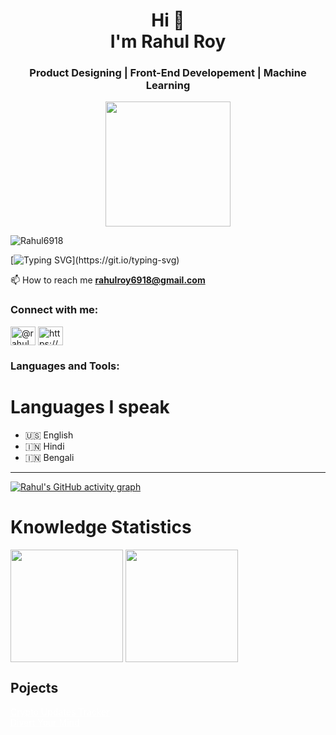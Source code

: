 <h1 align="center">Hi 👋 <br> I'm Rahul Roy</h1>
<h3 align="center">Product Designing | Front-End Developement | Machine Learning</h3>

<p align="center"> <img src="https://raw.githubusercontent.com/Rick-mad-lab/Rick-mad-lab/f0993423ef8e286609b28ce76622432811bf1c96/working-with-laptop-1751979-0.svg" height="200px"></p>

<p align="left"> <img src="https://komarev.com/ghpvc/?username=Rahul6918&label=Profile%20views&color=0e75b6&style=flat" alt="Rahul6918" /> </p>

[![Typing SVG](https://readme-typing-svg.herokuapp.com?color=A3F600&background=FFFFFF00&lines=Love+to+Contribute+in+Open+Source;ML+Enthusiast;Enthusiastic+in+Front+End+Development;Love+to+design+UI+UX;)](https://git.io/typing-svg)

 📫 How to reach me **rahulroy6918@gmail.com**

<h3 align="left">Connect with me:</h3>
<p align="left">
<a href="https://twitter.com/@rahul_roy2307" target="blank"><img align="center" src="https://raw.githubusercontent.com/rahuldkjain/github-profile-readme-generator/master/src/images/icons/Social/twitter.svg" alt="@rahul_roy2307" height="30" width="40" /></a>
<a href="https://linkedin.com/in/rahulroy6918/" target="blank"><img align="center" src="https://raw.githubusercontent.com/rahuldkjain/github-profile-readme-generator/master/src/images/icons/Social/linked-in-alt.svg" alt="https://www.linkedin.com/in/rahulroy6918/" height="30" width="40" /></a>


<h3 align="left">Languages and Tools:</h3>


</p>

<h1>Languages I speak</h1>
  
- 🇺🇸 English
- 🇮🇳 Hindi
- 🇮🇳 Bengali
<hr>

[![Rahul's GitHub activity graph](https://activity-graph.herokuapp.com/graph?username=Rahul6918&theme=github)](https://git.io/Rahul6918)
<br />

<h1>Knowledge Statistics</h1>
  <img height="180em"   align="center" src="https://github-readme-stats.vercel.app/api?username=Rahul6918&show_icons=true&theme=github&include_all_commits=true&count_private=true"/>
  <img height="180em"  align="center" src="https://github-readme-stats.vercel.app/api/top-langs/?username=Rahul6918&&layout=compact&hide=shell&theme=github"/> 
</div>
 <br>

## Pojects
<a href src="https://github.com/Rahul6918/cryptoupdatestracker" style='color:white'>Crypto Updates Tracker</a> <br>
<a href src="https://github.com/Rahul6918/DivertYourMind" style='color:white'>Divert Your Mind</a>
